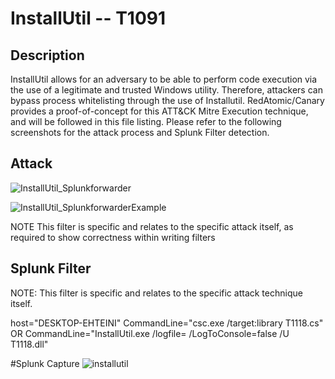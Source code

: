 # InstallUtil -- T1091

## Description

InstallUtil allows for an adversary to be able to perform code execution via the use of a legitimate and trusted Windows utility. Therefore, attackers can bypass process whitelisting through the use of Installutil. RedAtomic/Canary provides a proof-of-concept for this ATT&CK Mitre Execution technique, and will be followed in this file listing. Please refer to the following screenshots for the attack process and Splunk Filter detection.

## Attack
![InstallUtil_Splunkforwarder](https://user-images.githubusercontent.com/36422282/55598133-349fc780-571f-11e9-8da0-1c097610335e.PNG)

![InstallUtil_SplunkforwarderExample](https://user-images.githubusercontent.com/36422282/55603450-bea85a00-5738-11e9-9b58-22d4ea6398c0.PNG)

NOTE This filter is specific and relates to the specific attack itself, as required to show correctness within writing filters

## Splunk Filter

NOTE: This filter is specific and relates to the specific attack technique itself.

host="DESKTOP-EHTEINI" CommandLine="csc.exe  /target:library T1118.cs" OR CommandLine="InstallUtil.exe  /logfile= /LogToConsole=false /U T1118.dll"

#Splunk Capture 
![installutil](https://user-images.githubusercontent.com/36422282/55598210-a710a780-571f-11e9-8d02-439c57c49f9e.png)
